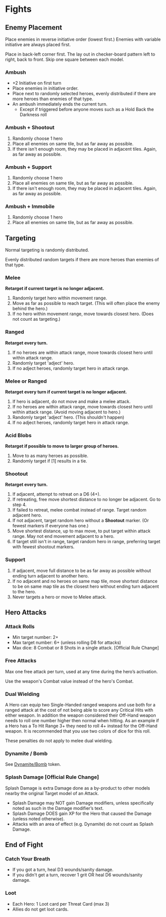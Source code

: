 ﻿# Fights

## Enemy Placement

Place enemies in reverse initiative order (lowest first.) Enemies with variable initiative are always placed first.

Place in back-left corner first. The lay out in checker-board pattern left to right, back to front. Skip one square between each model.

### Ambush

* +2 Initiative on first turn
* Place enemies in initiative order.
* Place next to randomly selected heroes, evenly distributed if there are more heroes than enemies of that type.
* An ambush immediately ends the current turn.
  * Except if triggered before anyone moves such as a Hold Back the Darkness roll

### Ambush + Shootout

1. Randomly choose 1 hero
2. Place all enemies on same tile, but as far away as possible.
3. If there isn't enough room, they may be placed in adjacent tiles. Again, as far away as possible.

### Ambush + Support

1. Randomly choose 1 hero
2. Place all enemies on same tile, but as far away as possible.
3. If there isn't enough room, they may be placed in adjacent tiles. Again, as far away as possible.

### Ambush + Immobile

1. Randomly choose 1 hero
2. Place all enemies on same tile, but as far away as possible.

## Targeting

Normal targeting is randomly distributed.

Evenly distributed random targets if there are more heroes than enemies of that type.

### Melee

**Retarget if current target is no longer adjacent.**

1. Randomly target hero within movement range. 
2. Move as far as possible to reach target. (This will often place the enemy behind the hero.)
3. If no hero within movement range, move towards closest hero. (Does not count as targeting.)

### Ranged

**Retarget every turn.**

1. If no heroes are within attack range, move towards closest hero until within attack range.
2. Randomly target 'adject' hero. 
3. If no adject heroes, randomly target hero in attack range. 

### Melee or Ranged

**Retarget every turn if current target is no longer adjacent.**

1. If hero is adjacent, do not move and make a melee attack. 
2. If no heroes are within attack range, move towards closest hero until within attack range. 
    (Avoid moving adjacent to hero.)
3. Randomly target 'adject' hero. (This shouldn't happen)
4. If no adject heroes, randomly target hero in attack range. 

### Acid Blobs

**Retarget if possible to move to larger group of heroes.**

1. Move to as many heroes as possible.
2. Randomly target if [1] results in a tie.

### Shootout

**Retarget every turn.**

1. If adjacent, attempt to retreat on a D6 (4+). 
2. If retreating, free move shortest distance to no longer be adjacent. Go to step 4.
3. If failed to retreat, melee combat instead of range. Target random adjacent hero.
4. If not adjacent, target random hero without a **Shootout** marker. (Or fewest markers if everyone has one.)
5. Move shortest distance, up to max move, to put target within attack range. May not end movement adjacent to a hero.
6. If target still isn't in range, target random hero in range, preferring target with fewest shootout markers.

### Support

1. If adjacent, move full distance to be as far away as possible without ending turn adjacent to another hero.
2. If no adjacent and no heroes on same map tile, move shortest distance to be on same map tile as the closest hero without ending turn adjacent to the hero.
3. Never targets a hero or move to Melee attack.

## Hero Attacks

### Attack Rolls

* Min target number: 2+
* Max target number: 6+ (unless rolling D8 for attacks)
* Max dice: 8 Combat or 8 Shots in a single attack. [Official Rule Change]

### Free Attacks

Max one free attack per turn, used at any time during the hero’s activation. 

Use the weapon's Combat value instead of the hero's Combat.

### Dual Wielding

A Hero can equip two Single-Handed ranged weapons and use both for a ranged attack at the cost of not being able to score any Critical Hits with either weapon.
In addition the weapon considered their Off-Hand weapon needs to roll one number higher then normal when hitting. As an example if a Hero has a To Hit Range 3+ they need to roll 4+ instead for the Off-Hand weapon.
It is recommended that you use two colors of dice for this roll.

These penalties do not apply to melee dual wielding.

### Dynamite / Bomb

See [Dynamite/Bomb](SideBag.htm) token.

### Splash Damage [Official Rule Change]

Splash Damage is extra Damage done as a by-product to other models nearby the original Target model of an Attack.

* Splash Damage may NOT gain Damage modifiers, unless specifically noted as such in the Damage modifier’s text.
* Splash Damage DOES gain XP for the Hero that caused the Damage (unless noted otherwise).
* Attacks with an area of effect (e.g. Dynamite) do not count as Splash Damage.

## End of Fight

### Catch Your Breath

* If you got a turn, heal D3 wounds/sanity damage.
* If you didn't get a turn, recover 1 grit OR heal D6 wounds/sanity damage.

### Loot

* Each Hero: 1 Loot card per Threat Card (max 3) 
* Allies do not get loot cards.

